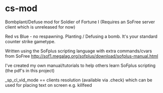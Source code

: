 # cs-mod
Bombplant/Defuse mod for Soldier of Fortune I (Requires an SoFree server client which is unreleased for now)

Red vs Blue - no respawning. Planting / Defusing a bomb. It's your standard counter strike gametype.

Written using the SoFplus scripting language with extra commands/cvars from SoFree
http://sof1.megalag.org/sofplus/download/sofplus-manual.html 

I've created my own manual/tutorials to help others learn  SoFplus scripting (the pdf's in this project)


_sp_cl_vid_mode == clients resolution (available via .check) which can be used for placing text on screen e.g. killfeed
